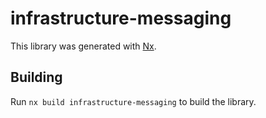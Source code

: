 # infrastructure-messaging

This library was generated with [Nx](https://nx.dev).

## Building

Run `nx build infrastructure-messaging` to build the library.
